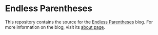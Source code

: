 # Endless Parentheses

This repository contains the source for the
[Endless Parentheses](http://endlessparentheses.com/) blog. For more
information on the blog, visit its
[about page](http://endlessparentheses.com/about.html).
